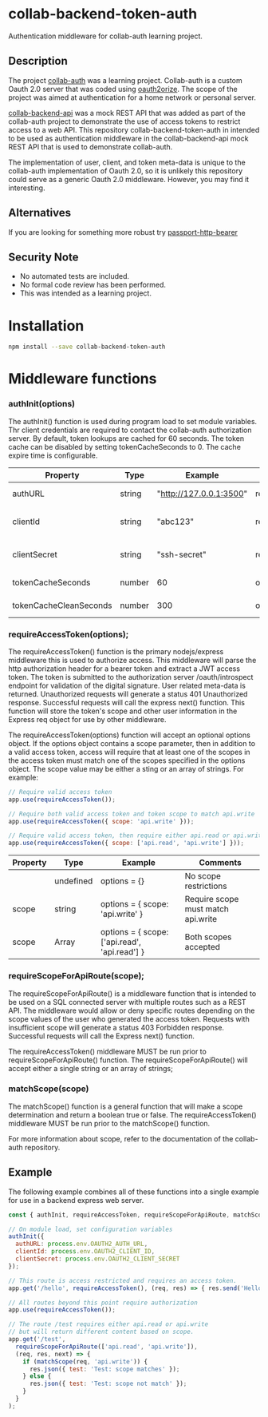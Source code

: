 # collab-backend-token-auth

Authentication middleware for collab-auth learning project.

## Description

The project [collab-auth](https://github.com/cotarr/collab-auth) was a learning project. 
Collab-auth is a custom Oauth 2.0 server that was coded using 
[oauth2orize](https://github.com/jaredhanson/oauth2orize).
The scope of the project was aimed at authentication for a home network or personal server.

[collab-backend-api](https://github.com/cotarr/collab-backend-api) 
was a mock REST API that was added as part of the collab-auth project 
to demonstrate the use of access tokens to restrict access to a web API.
This repository collab-backend-token-auth in intended to be used as authentication middleware in the 
collab-backend-api mock REST API that is used to demonstrate collab-auth.

The implementation of user, client, and token meta-data is unique to the collab-auth implementation 
of Oauth 2.0, so it is unlikely this repository could serve as a generic Oauth 2.0 middleware. 
However, you may find it interesting.

## Alternatives

If you are looking for something more robust try 
[passport-http-bearer](http://www.passportjs.org/packages/passport-http-bearer/)

## Security Note

* No automated tests are included.
* No formal code review has been performed.
* This was intended as a learning project.

# Installation

```bash
npm install --save collab-backend-token-auth
```

# Middleware functions

### authInit(options)

The authInit() function is used during program load to set module variables.
Thr client credentials are required to contact the collab-auth authorization server.
By default, token lookups are cached for 60 seconds. The token cache can be
disabled by setting tokenCacheSeconds to 0. The cache expire time is configurable.

| Property               | Type   | Example                 | Need     | Comments                   |
| ---------------------- | ------ | ----------------------- | -------- | -------------------------- |
| authURL                | string | "http://127.0.0.1:3500" | required | Authorization Server URL   |
| clientId               | string | "abc123"                | required | Client account credentials |
| clientSecret           | string | "ssh-secret"            | required | Client account credentials |
| tokenCacheSeconds      | number | 60                      | optional | Default 60 sec.            |
| tokenCacheCleanSeconds | number | 300                     | optional | Default 300 sec.           |

### requireAccessToken(options);

The requireAccessToken() function is the primary nodejs/express middleware 
this is used to authorize access. This middleware will parse the http 
authorization header for a bearer token and extract a JWT access token.
The token is submitted to the authorization server /oauth/introspect endpoint 
for validation of the digital signature. User related meta-data is returned. 
Unauthorized requests will generate a status 401 Unauthorized response. 
Successful requests will call the express next() function. 
This function will store the token's scope and other user information 
in the Express req object for use by other middleware.

The requireAccessToken(options) function will accept an optional options object.
If the options object contains a scope parameter, then in addition to a valid
access token, access will require that at least one of the scopes in the access token must match 
one of the scopes specified in the options object. The scope value may be either
a sting or an array of strings.  For example:

```js
// Require valid access token
app.use(requireAccessToken()); 

// Require both valid access token and token scope to match api.write
app.use(requireAccessToken({ scope: 'api.write' })); 

// Require valid access token, then require either api.read or api.write
app.use(requireAccessToken({ scope: ['api.read', 'api.write'] })); 
```

| Property | Type      | Example                                       | Comments                           |
| -------- | ------    | --------------------------------------------- | ---------------------------------- |
|          | undefined | options = {}                                  | No scope restrictions              |
| scope    | string    | options = { scope: 'api.write' }              | Require scope must match api.write |
| scope    | Array     | options = { scope: ['api.read', 'api.read'] } | Both scopes accepted               |

### requireScopeForApiRoute(scope);

The requireScopeForApiRoute() is a middleware function that is intended to 
be used on a SQL connected server with multiple routes such as a REST API. 
The middleware would allow or deny specific routes depending on the scope 
values of the user who generated the access token.
Requests with insufficient scope will generate a status 403 Forbidden response. 
Successful requests will call the Express next() function. 

The requireAccessToken() middleware MUST be run prior to requireScopeForApiRoute() function.
The requireScopeForApiRoute() will accept either a single string or an array of strings;

### matchScope(scope)

The matchScope() function is a general function that will make a scope determination
and return a boolean true or false. The requireAccessToken() middleware MUST 
be run prior to the matchScope() function.

For more information about scope, refer to the documentation of the collab-auth repository.

## Example

The following example combines all of these functions into a single example for use 
in a backend express web server.

```js
const { authInit, requireAccessToken, requireScopeForApiRoute, matchScope } = require('collab-backend-token-auth');

// On module load, set configuration variables
authInit({
  authURL: process.env.OAUTH2_AUTH_URL,
  clientId: process.env.OAUTH2_CLIENT_ID,
  clientSecret: process.env.OAUTH2_CLIENT_SECRET
});

// This route is access restricted and requires an access token.
app.get('/hello', requireAccessToken(), (req, res) => { res.send('Hello World'); });

// All routes beyond this point require authorization
app.use(requireAccessToken());

// The route /test requires either api.read or api.write
// but will return different content based on scope.
app.get('/test',
  requireScopeForApiRoute(['api.read', 'api.write']),
  (req, res, next) => {
    if (matchScope(req, 'api.write')) {
      res.json({ test: 'Test: scope matches' });
    } else {
      res.json({ test: 'Test: scope not match' });
    }
  }
);
```
